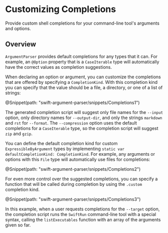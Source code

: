 # Customizing Completions

Provide custom shell completions for your command-line tool's arguments and options.

## Overview

`ArgumentParser` provides default completions for any types that it can. For example, an `@Option` property that is a `CaseIterable` type will automatically have the correct values as completion suggestions.

When declaring an option or argument, you can customize the completions that are offered by specifying a `CompletionKind`. With this completion kind you can specify that the value should be a file, a directory, or one of a list of strings:

@Snippet(path: "swift-argument-parser/snippets/Completions1")

The generated completion script will suggest only file names for the `--input` option, only directory names for `--output-dir`, and only the strings `markdown` and `rst` for `--format`. The `--compression` option uses the default completions for a `CaseIterable` type, so the completion script will suggest `zip` and `gzip`.

You can define the default completion kind for custom `ExpressibleByArgument` types by implementing `static var defaultCompletionKind: CompletionKind`. For example, any arguments or options with this `File` type will automatically use files for completions:

@Snippet(path: "swift-argument-parser/snippets/Completions2")

For even more control over the suggested completions, you can specify a function that will be called during completion by using the `.custom` completion kind.

@Snippet(path: "swift-argument-parser/snippets/Completions3")

In this example, when a user requests completions for the `--target` option, the completion script runs the `SwiftRun` command-line tool with a special syntax, calling the `listExecutables` function with an array of the arguments given so far.
